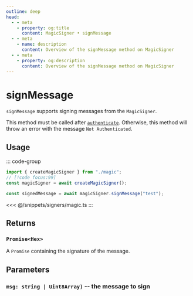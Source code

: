 ```yaml
---
outline: deep
head:
  - - meta
    - property: og:title
      content: MagicSigner • signMessage
  - - meta
    - name: description
      content: Overview of the signMessage method on MagicSigner
  - - meta
    - property: og:description
      content: Overview of the signMessage method on MagicSigner
---
```


# signMessage

`signMessage` supports signing messages from the `MagicSigner`.

This method must be called after [`authenticate`](/packages/aa-signers/magic/authenticate). Otherwise, this method will throw an error with the message `Not Authenticated`.

## Usage

::: code-group

```ts [example.ts]
import { createMagicSigner } from "./magic";
// [!code focus:99]
const magicSigner = await createMagicSigner();

const signedMessage = await magicSigner.signMessage("test");
```

<<< @/snippets/signers/magic.ts
:::

## Returns

### `Promise<Hex>`

A `Promise` containing the signature of the message.

## Parameters

### `msg: string | Uint8Array)` -- the message to sign
